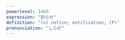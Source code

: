 ```yaml
---
powerlevel: 1460
expression: "知らせ"
definition: "(n) notice; notification; (P)"
pronunciation: "しらせ"
---
```

